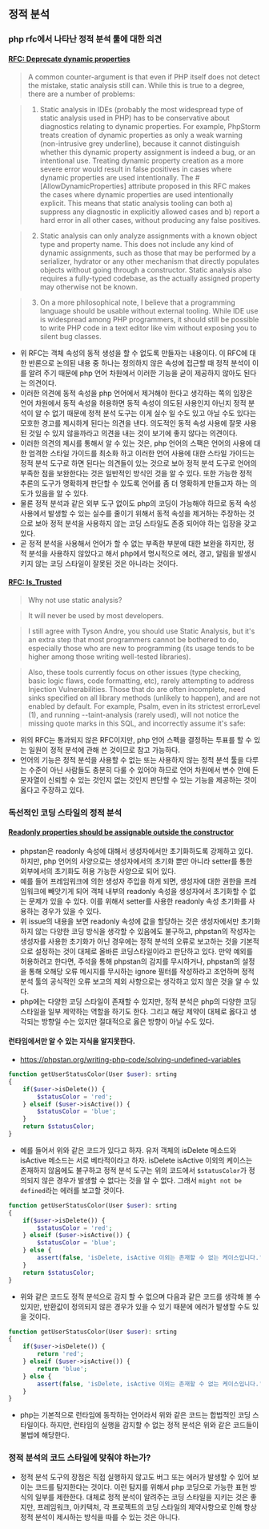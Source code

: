 ## 정적 분석

### php rfc에서 나타난 정적 분석 툴에 대한 의견

#### [RFC: Deprecate dynamic properties](https://wiki.php.net/rfc/deprecate_dynamic_properties)
> A common counter-argument is that even if PHP itself does not detect the mistake, static analysis still can. While this is true to a degree, there are a number of problems:

> 1. Static analysis in IDEs (probably the most widespread type of static analysis used in PHP) has to be conservative about diagnostics relating to dynamic properties. For example, PhpStorm treats creation of dynamic properties as only a weak warning (non-intrusive grey underline), because it cannot distinguish whether this dynamic property assignment is indeed a bug, or an intentional use. Treating dynamic property creation as a more severe error would result in false positives in cases where dynamic properties are used intentionally. The #[AllowDynamicProperties] attribute proposed in this RFC makes the cases where dynamic properties are used intentionally explicit. This means that static analysis tooling can both
> a) suppress any diagnostic in explicitly allowed cases and
> b) report a hard error in all other cases, without producing any false positives.

> 2. Static analysis can only analyze assignments with a known object type and property name. This does not include any kind of dynamic assignments, such as those that may be performed by a serializer, hydrator or any other mechanism that directly populates objects without going through a constructor. Static analysis also requires a fully-typed codebase, as the actually assigned property may otherwise not be known.

> 3. On a more philosophical note, I believe that a programming language should be usable without external tooling. While IDE use is widespread among PHP programmers, it should still be possible to write PHP code in a text editor like vim without exposing you to silent bug classes.

- 위 RFC는 객체 속성의 동적 생성을 할 수 없도록 만들자는 내용이다. 이 RFC에 대한 반론으로 논의된 내용 중 하나는 정의하지 않은 속성에 접근할 때 정적 분석이 이를 알려 주기 때문에 php 언어 차원에서 이러한 기능을 굳이 제공하지 않아도 된다는 의견이다.
- 이러한 의견에 동적 속성을 php 언어에서 제거해야 한다고 생각하는 쪽의 입장은 언어 차원에서 동적 속성을 허용하면 동적 속성이 의도된 사용인지 아닌지 정적 분석이 알 수 없기 때문에 정적 분석 도구는 이게 실수 일 수도 있고 아닐 수도 있다는 모호한 경고를 제시하게 된다는 의견을 낸다. 의도적인 동적 속성 사용에 잘못 사용된 것일 수 있지 않을까라고 의견을 내는 것이 보기에 좋지 않다는 의견이다.
- 이러한 의견의 제시를 통해서 알 수 있는 것은, php 언어의 스팩은 언어의 사용에 대한 엄격한 스타일 가이드를 최소화 하고 이러한 언어 사용에 대한 스타일 가이드는 정적 분석 도구로 하면 된다는 의견들이 있는 것으로 보아 정적 분석 도구로 언어의 부족한 점을 보완한다는 것은 일반적인 방식인 것을 알 수 있다. 또한 가능한 정적 추론의 도구가 명확하게 판단할 수 있도록 언어를 좀 더 명확하게 만들고자 하는 의도가 있음을 알 수 있다.
- 물론 정적 분석과 같은 외부 도구 없이도 php의 코딩이 가능해야 하므로 동적 속성 사용에서 발생할 수 있는 실수를 줄이기 위해서 동적 속성을 제거하는 주장하는 것으로 보아 정적 분석을 사용하지 않는 코딩 스타일도 존중 되어야 하는 입장을 갖고 있다.
- 곧 정적 분석을 사용해서 언어가 할 수 없는 부족한 부분에 대한 보완을 하지만, 정적 분석을 사용하지 않았다고 해서 php에서 명시적으로 에러, 경고, 알림을 발생시키지 않는 코딩 스타일이 잘못된 것은 아니라는 것이다.

#### [RFC: Is_Trusted](https://wiki.php.net/rfc/is_trusted#static_analysis)
> Why not use static analysis?

> It will never be used by most developers.

> I still agree with Tyson Andre, you should use Static Analysis, but it's an extra step that most programmers cannot be bothered to do, especially those who are new to programming (its usage tends to be higher among those writing well-tested libraries).

> Also, these tools currently focus on other issues (type checking, basic logic flaws, code formatting, etc), rarely attempting to address Injection Vulnerabilities. Those that do are often incomplete, need sinks specified on all library methods (unlikely to happen), and are not enabled by default. For example, Psalm, even in its strictest errorLevel (1), and running --taint-analysis (rarely used), will not notice the missing quote marks in this SQL, and incorrectly assume it's safe:

- 위의 RFC는 통과되지 않은 RFC이지만, php 언어 스펙을 결정하는 투표를 할 수 있는 일원이 정적 분석에 관해 쓴 것이므로 참고 가능하다.
- 언어의 기능은 정적 분석을 사용할 수 없는 또는 사용하지 않는 정적 분석 툴을 다루는 수준이 아닌 사람들도 충분히 다룰 수 있어야 하므로 언어 차원에서 변수 안에 든 문자열이 신뢰할 수 있는 것인지 없는 것인지 판단할 수 있는 기능을 제공하는 것이 옳다고 주장하고 있다.

### 독선적인 코딩 스타일의 정적 분석
#### [Readonly properties should be assignable outside the constructor](https://github.com/phpstan/phpstan/issues/6562)
- phpstan은 readonly 속성에 대해서 생성자에서만 초기화하도록 강제하고 있다. 하지만, php 언어의 사양으로는 생성자에서의 초기화 뿐만 아니라 setter를 통한 외부에서의 초기화도 허용 가능한 사양으로 되어 있다.
- 예를 들어 프레임워크에 의한 생성자 주입을 하게 되면, 생성자에 대한 권한을 프레임워크에 빼앗기게 되어 객체 내부의 readonly 속성을 생성자에서 초기화할 수 없는 문제가 있을 수 있다. 이를 위해서 setter를 사용한 readonly 속성 초기화를 사용하는 경우가 있을 수 있다.
- 위 issue의 내용을 보면 readonly 속성에 값을 할당하는 것은 생성자에서만 초기화 하지 않는 다양한 코딩 방식을 생각할 수 있음에도 불구하고, phpstan의 작성자는 생성자를 사용한 초기화가 아닌 경우에는 정적 분석의 오류로 보고하는 것을 기본적으로 설정하는 것이 대체로 올바른 코딩스타일이라고 판단하고 있다. 만약 예외를 허용하려고 한다면, 주석을 통해 phpstan의 감지를 무시하거나, phpstan의 설정을 통해 오해당 오류 메시지를 무시하는 ignore 필터를 작성하라고 조언하며 정적 분석 툴의 공식적인 오류 보고의 제외 사항으로는 생각하고 있지 않은 것을 알 수 있다.
- php에는 다양한 코딩 스타일이 존재할 수 있지만, 정적 분석은 php의 다양한 코딩 스타일을 일부 제약하는 역할을 하기도 한다. 그리고 해당 제약이 대체로 옳다고 생각되는 방향일 수는 있지만 절대적으로 옳은 방향이 아닐 수도 있다.

#### 런타임에서만 알 수 있는 지식을 알지못한다.
- https://phpstan.org/writing-php-code/solving-undefined-variables
```php
function getUserStatusColor(User $user): srting
{
    if($user->isDelete()) {
        $statusColor = 'red';
    } elseif ($user->isActive()) {
        $statusColor = 'blue';
    }
    return $statusColor;
}
```
- 예를 들어서 위와 같은 코드가 있다고 하자. 유저 객체의 isDelete 메소드와 isActive 메소드는 서로 베타적이라고 하자. isDelete isActive 이외의 케이스는 존재하지 않음에도 불구하고 정적 분석 도구는 위의 코드에서 `$statusColor`가 정의되지 않은 경우가 발생할 수 없다는 것을 알 수 없다. 그래서 `might not be defined`라는 에러를 보고할 것이다.
```php
function getUserStatusColor(User $user): srting
{
    if($user->isDelete()) {
        $statusColor = 'red';
    } elseif ($user->isActive()) {
        $statusColor = 'blue';
    } else {
        assert(false, 'isDelete, isActive 이외는 존재할 수 없는 케이스입니다.');
    }
    return $statusColor;
}
```
- 위와 같은 코드도 정적 분석으로 감지 할 수 없으며 다음과 같은 코드를 생각해 볼 수 있지만, 반환값이 정의되지 않은 경우가 있을 수 있기 때문에 에러가 발생할 수도 있을 것이다.
```php
function getUserStatusColor(User $user): srting
{
    if($user->isDelete()) {
        return 'red';
    } elseif ($user->isActive()) {
        return 'blue';
    } else {
        assert(false, 'isDelete, isActive 이외는 존재할 수 없는 케이스입니다.');
    }
}
```
- php는 기본적으로 런타임에 동작하는 언어라서 위와 같은 코드는 합법적인 코딩 스타일이다. 하지만, 런타임의 실행을 감지할 수 없는 정적 분석은 위와 같은 코드들이 불법에 해당한다.

### 정적 분석의 코드 스타일에 맞춰야 하는가?
- 정적 분석 도구의 장점은 직접 실행하지 않고도 버그 또는 에러가 발생할 수 있어 보이는 코드를 탐지한다는 것이다. 이런 탐지를 위해서 php 코딩으로 가능한 표현 방식의 일부를 제한한다. 대체로 정적 분석이 알려주는 코딩 스타일을 지키는 것은 좋지만, 프레임워크, 아키텍처, 각 프로젝트의 코딩 스타일의 제약사항으로 인해 항상 정적 분석이 제시하는 방식을 따를 수 있는 것은 아니다.


